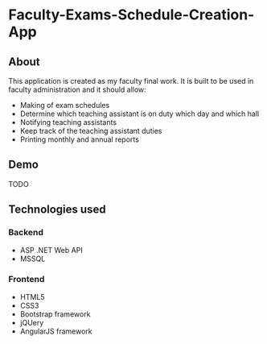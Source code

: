 # Faculty-Exams-Schedule-Creation-App

## About
This application is created as my faculty final work. It is built to be used in faculty administration and it should allow:
* Making of exam schedules
* Determine which teaching assistant is on duty which day and which hall
* Notifying teaching assistants
* Keep track of the teaching assistant duties
* Printing monthly and annual reports

## Demo
TODO

## Technologies used
### Backend
* ASP .NET Web API
* MSSQL
### Frontend
* HTML5
* CSS3
* Bootstrap framework
* jQUery
* AngularJS framework